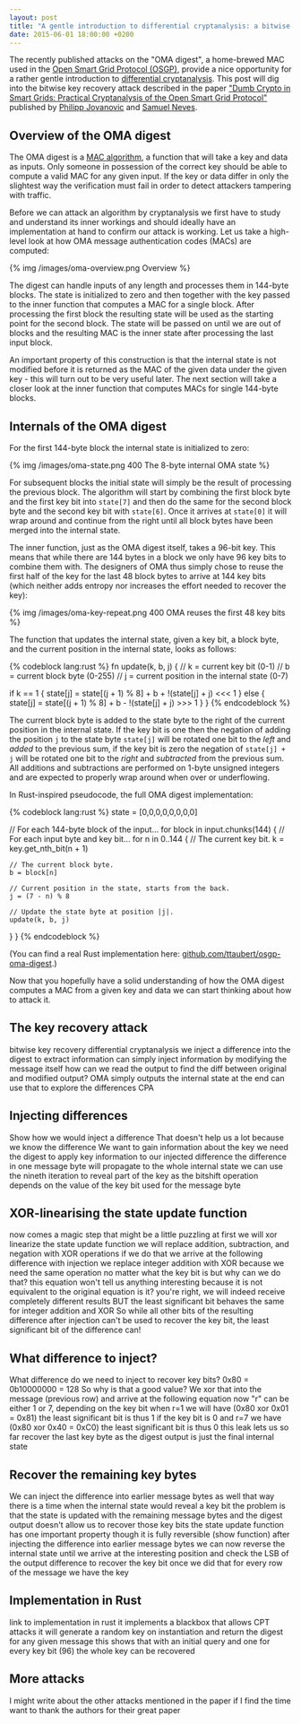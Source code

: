 ```yaml
---
layout: post
title: "A gentle introduction to differential cryptanalysis: a bitwise key recovery attack on OSGP's OMA digest"
date: 2015-06-01 18:00:00 +0200
---
```


The recently published attacks on the "OMA digest", a home-brewed MAC
used in the [Open Smart Grid Protocol (OSGP)](https://en.wikipedia.org/wiki/Open_smart_grid_protocol),
provide a nice opportunity for a rather gentle introduction to
[differential cryptanalysis](https://en.wikipedia.org/wiki/Differential_cryptanalysis).
This post will dig into the bitwise key recovery attack described in the paper
["Dumb Crypto in Smart Grids: Practical Cryptanalysis of the Open Smart Grid Protocol"](https://eprint.iacr.org/2015/428.pdf)
published by [Philipp Jovanovic](https://twitter.com/Daeinar) and
[Samuel Neves](https://twitter.com/sevenps).

## Overview of the OMA digest

The OMA digest is a [MAC algorithm](https://en.wikipedia.org/wiki/Message_authentication_code),
a function that will take a key and data as inputs. Only someone in possession
of the correct key should be able to compute a valid MAC for any given input.
If the key or data differ in only the slightest way the verification must fail
in order to detect attackers tampering with traffic.

Before we can attack an algorithm by cryptanalysis we first have to study and
understand its inner workings and should ideally have an implementation at hand
to confirm our attack is working. Let us take a high-level look at how OMA
message authentication codes (MACs) are computed:

{% img /images/oma-overview.png Overview %}

The digest can handle inputs of any length and processes them in 144-byte
blocks. The state is initialized to zero and then together with the key passed
to the inner function that computes a MAC for a single block. After processing
the first block the resulting state will be used as the starting point for the
second block. The state will be passed on until we are out of blocks and the
resulting MAC is the inner state after processing the last input block.

An important property of this construction is that the internal state is not
modified before it is returned as the MAC of the given data under the given
key - this will turn out to be very useful later. The next section will take
a closer look at the inner function that computes MACs for single 144-byte
blocks.

## Internals of the OMA digest

For the first 144-byte block the internal state is initialized to zero:

{% img /images/oma-state.png 400 The 8-byte internal OMA state %}

For subsequent blocks the initial state will simply be the result of processing
the previous block. The algorithm will start by combining the first block byte
and the first key bit into `state[7]` and then do the same for the second block
byte and the second key bit with `state[6]`. Once it arrives at `state[0]` it
will wrap around and continue from the right until all block bytes have been
merged into the internal state.

The inner function, just as the OMA digest itself, takes a 96-bit key. This
means that while there are 144 bytes in a block we only have 96 key bits to
combine them with. The designers of OMA thus simply chose to reuse the first
half of the key for the last 48 block bytes to arrive at 144 key bits (which
neither adds entropy nor increases the effort needed to recover the key):

{% img /images/oma-key-repeat.png 400 OMA reuses the first 48 key bits %}

The function that updates the internal state, given a key bit, a block byte,
and the current position in the internal state, looks as follows:

{% codeblock lang:rust %}
fn update(k, b, j) {
  // k = current key bit (0-1)
  // b = current block byte (0-255)
  // j = current position in the internal state (0-7)

  if k == 1 {
    state[j] = state[(j + 1) % 8] + b + !(state[j] + j) <<< 1
  } else {
    state[j] = state[(j + 1) % 8] + b - !(state[j] + j) >>> 1
  }
}
{% endcodeblock %}

The current block byte is added to the state byte to the right of the current
position in the internal state. If the key bit is one then the negation of
adding the position `j` to the state byte `state[j]` will be rotated one bit to
the *left* and *added* to the previous sum, if the key bit is zero the negation
of `state[j] + j` will be rotated one bit to the *right* and *subtracted* from
the previous sum. All additions and subtractions are performed on 1-byte
unsigned integers and are expected to properly wrap around when over or
underflowing.

In Rust-inspired pseudocode, the full OMA digest implementation:

{% codeblock lang:rust %}
state = [0,0,0,0,0,0,0,0]

// For each 144-byte block of the input...
for block in input.chunks(144) {
  // For each input byte and key bit...
  for n in 0..144 {
    // The current key bit.
    k = key.get_nth_bit(n + 1)

    // The current block byte.
    b = block[n]

    // Current position in the state, starts from the back.
    j = (7 - n) % 8

    // Update the state byte at position |j|.
    update(k, b, j)
  }
}
{% endcodeblock %}

(You can find a real Rust implementation here:
[github.com/ttaubert/osgp-oma-digest](https://github.com/ttaubert/osgp-oma-digest).)

Now that you hopefully have a solid understanding of how the OMA digest
computes a MAC from a given key and data we can start thinking about how to
attack it.

## The key recovery attack

bitwise key recovery
differential cryptanalysis
we inject a difference into the digest to extract information
can simply inject information by modifying the message itself
how can we read the output to find the diff between original and modified output?
OMA simply outputs the internal state at the end
can use that to explore the differences
CPA

## Injecting differences

Show how we would inject a difference
That doesn't help us a lot because we know the difference
We want to gain information about the key
we need the digest to apply key information to our injected difference
the difference in one message byte will propagate to the whole internal state
we can use the nineth iteration to reveal part of the key
as the bitshift operation depends on the value of the key bit used for the message byte

## XOR-linearising the state update function

now comes a magic step that might be a little puzzling at first
we will xor linearize the state update function
we will replace addition, subtraction, and negation with XOR operations
if we do that we arrive at the following difference with injection
we replace integer addition with XOR because we need the same operation
no matter what the key bit is
but why can we do that? this equation won't tell us anything interesting
because it is not equivalent to the original equation is it?
you're right, we will indeed receive completely different results
BUT the least significant bit behaves the same for integer addition and XOR
So while all other bits of the resulting difference after injection
can't be used to recover the key bit, the least significant bit of the difference can!

## What difference to inject?

What difference do we need to inject to recover key bits?
0x80 = 0b10000000 = 128
So why is that a good value?
We xor that into the message (previous row)
and arrive at the following equation
now "r" can be either 1 or 7, depending on the key bit
when r=1 we will have (0x80 xor 0x01 = 0x81)
the least significant bit is thus 1
if the key bit is 0 and r=7 we have (0x80 xor 0x40 = 0xC0)
the least significant bit is thus 0
this leak lets us so far recover the last key byte
as the digest output is just the final internal state

## Recover the remaining key bytes

We can inject the difference into earlier message bytes as well
that way there is a time when the internal state would reveal a key bit
the problem is that the state is updated with the remaining message bytes
and the digest output doesn't allow us to recover those key bits
the state update function has one important property though
it is fully reversible (show function)
after injecting the difference into earlier message bytes
we can now reverse the internal state until we arrive at the interesting position
and check the LSB of the output difference to recover the key bit
once we did that for every row of the message
we have the key

## Implementation in Rust

link to implementation in rust
it implements a blackbox that allows CPT attacks
it will generate a random key on instantiation
and return the digest for any given message
this shows that with an initial query and one for every key bit (96)
the whole key can be recovered

## More attacks

I might write about the other attacks mentioned in the paper if I find the time
want to thank the authors for their great paper
